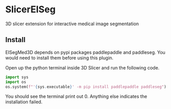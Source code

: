 # SlicerEISeg

3D slicer extension for interactive medical image segmentation

## Install

EISegMed3D depends on pypi packages paddlepaddle and paddleseg. You would need to install them before using this plugin.

Open up the python terminal inside 3D Slicer and run the following code.

```python
import sys
import os
os.system(f"'{sys.executable}' -m pip install paddlepaddle paddleseg")
```

You should see the terminal print out 0. Anything else indicates the installation failed.
